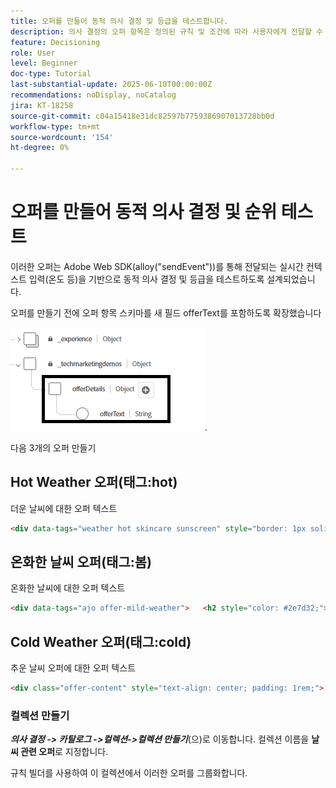 ```yaml
---
title: 오퍼를 만들어 동적 의사 결정 및 등급을 테스트합니다.
description: 의사 결정의 오퍼 항목은 정의된 규칙 및 조건에 따라 사용자에게 전달할 수 있는 메시지, 이미지, 프로모션 또는 추천과 같은 개인화된 단일 콘텐츠 조각을 나타냅니다.
feature: Decisioning
role: User
level: Beginner
doc-type: Tutorial
last-substantial-update: 2025-06-10T00:00:00Z
recommendations: noDisplay, noCatalog
jira: KT-18258
source-git-commit: c04a15418e31dc82597b7759386907013728bb0d
workflow-type: tm+mt
source-wordcount: '154'
ht-degree: 0%

---
```



# 오퍼를 만들어 동적 의사 결정 및 순위 테스트

이러한 오퍼는 Adobe Web SDK(alloy(&quot;sendEvent&quot;))를 통해 전달되는 실시간 컨텍스트 입력(온도 등)을 기반으로 동적 의사 결정 및 등급을 테스트하도록 설계되었습니다.

오퍼를 만들기 전에 오퍼 항목 스키마를 새 필드 offerText를 포함하도록 확장했습니다

![오퍼 스키마](assets/offer-schema.png).

다음 3개의 오퍼 만들기


## Hot Weather 오퍼(태그:hot)

더운 날씨에 대한 오퍼 텍스트

```html
<div data-tags="weather hot skincare sunscreen" style="border: 1px solid #e0e0e0; padding: 1.5rem; border-radius: 10px; background-color: #fff3e0;">   <h2 style="color: #e65100;">Protect Your Skin This Summer</h2>   <p>High temperatures mean high UV risk. Get <strong>20% off</strong> our dermatologist-recommended sunscreens and skin protection kits.</p>   <p>Offer valid this week only for areas with temperatures over 90°F.</p>   <a href="#" style="display:inline-block; margin-top:1rem; padding:0.75rem 1.5rem; background:#e65100; color:white; border-radius:5px; text-decoration:none;">Shop Sunscreen</a> </div>
```


## 온화한 날씨 오퍼(태그:봄)

온화한 날씨에 대한 오퍼 텍스트

```html
<div data-tags="ajo offer-mild-weather">   <h2 style="color: #2e7d32;">🌤️ Enjoy the Outdoors — Gear Up Now!</h2>   <p style="font-size: 1.1rem;">Perfect weather to be outside! Check out our selection of <strong>picnic sets, walking shoes, and fitness accessories</strong> for your next outdoor adventure.</p>   <p style="font-size: 1.1rem;">Get <strong>free shipping</strong> on all outdoor gear this week.</p>   <a href="#" style="display:inline-block;padding:0.75rem 1.5rem;background:#2e7d32;color:white;border-radius:6px;text-decoration:none;margin-top:1rem;">Explore Outdoor Picks</a> </div>
```

## Cold Weather 오퍼(태그:cold)

추운 날씨 오퍼에 대한 오퍼 텍스트

```html
<div class="offer-content" style="text-align: center; padding: 1rem;">   <img src="https://raw.githubusercontent.com/gbedekar489/gbedekar489.github.io/main/weather/pexels-romanp-16170.jpg"         alt="Winter clothing"         style="width: 100%; max-width: 400px; border-radius: 12px; margin-bottom: 1rem;">   <h2>Cold Weather, Hot Deals 🧤</h2>   <p>Stay warm in style with our exclusive <strong>25% off</strong> winter outerwear. From puffer jackets to wool scarves, find the perfect layers to beat the chill.</p>   <p><strong>Use code:</strong> <code>WINTER25</code> at checkout</p>   <p><em>Limited time offer. While supplies last.</em></p> </div>
```

### 컬렉션 만들기

**_의사 결정 -> 카탈로그 ->컬렉션->컬렉션 만들기_**(으)로 이동합니다.
컬렉션 이름을 **날씨 관련 오퍼**&#x200B;로 지정합니다.

규칙 빌더를 사용하여 이 컬렉션에서 이러한 오퍼를 그룹화합니다.

